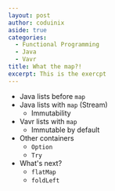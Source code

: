 ```yaml
---
layout: post
author: coduinix
aside: true
categories:
  - Functional Programming
  - Java
  - Vavr
title: What the map?!
excerpt: This is the exercpt
---
```

* Java lists before `map`
* Java lists with `map` (Stream)
  * Immutability
* Vavr lists with `map`
  * Immutable by default
* Other containers
  * `Option`
  * `Try`
* What's next?
  * `flatMap`
  * `foldLeft`